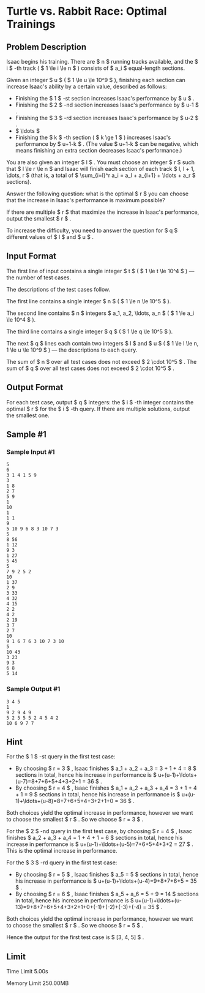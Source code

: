 # Turtle vs. Rabbit Race: Optimal Trainings

## Problem Description

Isaac begins his training. There are $ n $ running tracks available, and the $ i $ -th track ( $ 1 \le i \le n $ ) consists of $ a_i $ equal-length sections.

Given an integer $ u $ ( $ 1 \le u \le 10^9 $ ), finishing each section can increase Isaac's ability by a certain value, described as follows:

- Finishing the $ 1 $ -st section increases Isaac's performance by $ u $ .
- Finishing the $ 2 $ -nd section increases Isaac's performance by $ u-1 $ .
- Finishing the $ 3 $ -rd section increases Isaac's performance by $ u-2 $ .
- $ \ldots $
- Finishing the $ k $ -th section ( $ k \ge 1 $ ) increases Isaac's performance by $ u+1-k $ . (The value $ u+1-k $ can be negative, which means finishing an extra section decreases Isaac's performance.)

You are also given an integer $ l $ . You must choose an integer $ r $ such that $ l \le r \le n $ and Isaac will finish each section of each track $ l, l + 1, \dots, r $ (that is, a total of $ \sum_{i=l}^r a_i = a_l + a_{l+1} + \ldots + a_r $ sections).

Answer the following question: what is the optimal $ r $ you can choose that the increase in Isaac's performance is maximum possible?

If there are multiple $ r $ that maximize the increase in Isaac's performance, output the smallest $ r $ .

To increase the difficulty, you need to answer the question for $ q $ different values of $ l $ and $ u $ .

## Input Format

The first line of input contains a single integer $ t $ ( $ 1 \le t \le 10^4 $ ) — the number of test cases.

The descriptions of the test cases follow.

The first line contains a single integer $ n $ ( $ 1 \le n \le 10^5 $ ).

The second line contains $ n $ integers $ a_1, a_2, \ldots, a_n $ ( $ 1 \le a_i \le 10^4 $ ).

The third line contains a single integer $ q $ ( $ 1 \le q \le 10^5 $ ).

The next $ q $ lines each contain two integers $ l $ and $ u $ ( $ 1 \le l \le n, 1 \le u \le 10^9 $ ) — the descriptions to each query.

The sum of $ n $ over all test cases does not exceed $ 2 \cdot 10^5 $ . The sum of $ q $ over all test cases does not exceed $ 2 \cdot 10^5 $ .

## Output Format

For each test case, output $ q $ integers: the $ i $ -th integer contains the optimal $ r $ for the $ i $ -th query. If there are multiple solutions, output the smallest one.

## Sample #1

### Sample Input #1

```
5
6
3 1 4 1 5 9
3
1 8
2 7
5 9
1
10
1
1 1
9
5 10 9 6 8 3 10 7 3
5
8 56
1 12
9 3
1 27
5 45
5
7 9 2 5 2
10
1 37
2 9
3 33
4 32
4 15
2 2
4 2
2 19
3 7
2 7
10
9 1 6 7 6 3 10 7 3 10
5
10 43
3 23
9 3
6 8
5 14
```

### Sample Output #1

```
3 4 5 
1 
9 2 9 4 9 
5 2 5 5 5 2 4 5 4 2 
10 6 9 7 7
```

## Hint

For the $ 1 $ -st query in the first test case:

- By choosing $ r = 3 $ , Isaac finishes $ a_1 + a_2 + a_3 = 3 + 1 + 4 = 8 $ sections in total, hence his increase in performance is $ u+(u-1)+\ldots+(u-7)=8+7+6+5+4+3+2+1 = 36 $ .
- By choosing $ r = 4 $ , Isaac finishes $ a_1 + a_2 + a_3 + a_4 = 3 + 1 + 4 + 1 = 9 $ sections in total, hence his increase in performance is $ u+(u-1)+\ldots+(u-8)=8+7+6+5+4+3+2+1+0 = 36 $ .

Both choices yield the optimal increase in performance, however we want to choose the smallest $ r $ . So we choose $ r = 3 $ .

For the $ 2 $ -nd query in the first test case, by choosing $ r = 4 $ , Isaac finishes $ a_2 + a_3 + a_4 = 1 + 4 + 1 = 6 $ sections in total, hence his increase in performance is $ u+(u-1)+\ldots+(u-5)=7+6+5+4+3+2 = 27 $ . This is the optimal increase in performance.

For the $ 3 $ -rd query in the first test case:

- By choosing $ r = 5 $ , Isaac finishes $ a_5 = 5 $ sections in total, hence his increase in performance is $ u+(u-1)+\ldots+(u-4)=9+8+7+6+5 = 35 $ .
- By choosing $ r = 6 $ , Isaac finishes $ a_5 + a_6 = 5 + 9 = 14 $ sections in total, hence his increase in performance is $ u+(u-1)+\ldots+(u-13)=9+8+7+6+5+4+3+2+1+0+(-1)+(-2)+(-3)+(-4) = 35 $ .

Both choices yield the optimal increase in performance, however we want to choose the smallest $ r $ . So we choose $ r = 5 $ .

Hence the output for the first test case is $ [3, 4, 5] $ .

## Limit



Time Limit
5.00s

Memory Limit
250.00MB